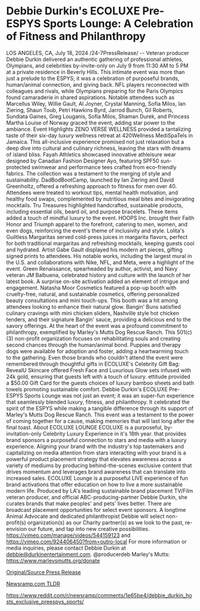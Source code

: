# Debbie Durkin's ECOLUXE Pre-ESPYS Sports Lounge: A Celebration of Fitness and Philanthropy

LOS ANGELES, CA, July 18, 2024 /24-7PressRelease/ -- Veteran producer Debbie Durkin delivered an authentic gathering of professional athletes, Olympians, and celebrities by-invite-only on July 9 from 11:30 AM to 5 PM at a private residence in Beverly Hills. This intimate event was more than just a prelude to the ESPYS; it was a celebration of purposeful brands, human/animal connection, and giving back. NFL players reconnected with colleagues and rivals, while Olympians preparing for the Paris Olympics found camaraderie in shared aspirations. Notable attendees such as Marcellus Wiley, Willie Gault, Al Joyner, Crystal Manning, Sofia Milos, Ian Ziering, Shaun Toub, Petri Hawkins Byrd, Jarrod Bunch, Gil Roberts, Sundiata Gaines, Greg Louganis, Sofia Milos, Shaman Durek, and Princess Martha Louise of Norway graced the event, adding star power to the ambiance.   Event Highlights ZENO VERSE WELLNESS provided a tantalizing taste of their six-day luxury wellness retreat at 420Wellness MediSpaTels in Jamaica. This all-inclusive experience promised not just relaxation but a deep dive into cultural and culinary richness, leaving the stars with dreams of island bliss.  Fayah Athletics showcased innovative athleisure wear designed by Canadian Fashion Designer Ayo, featuring SPF50 sun-protected swimwear and performance tees crafted from eco-friendly fabrics. The collection was a testament to the merging of style and sustainability.  DadBodBootCamp, launched by Ian Ziering and David Greenholtz, offered a refreshing approach to fitness for men over 40. Attendees were treated to workout tips, mental health motivation, and healthy food swaps, complemented by nutritious meal bites and invigorating mocktails.  Tru Treasures highlighted handcrafted, sustainable products, including essential oils, beard oil, and purpose bracelets. These items added a touch of mindful luxury to the event.  HOOPS Inc. brought their Faith Honor and Triumph apparel to the forefront, catering to men, women, and even dogs, reinforcing the event's theme of inclusivity and style.  Lolita's Guiltless Margaritas served cold-press juices in margarita flavors, perfect for both traditional margaritas and refreshing mocktails, keeping guests cool and hydrated.  Artist Gabe Gault displayed his modern art pieces, gifting signed prints to attendees. His notable works, including the largest mural in the U.S. and collaborations with Nike, NFL, and Meta, were a highlight of the event.  Green Renaissance, spearheaded by author, activist, and Navy veteran JM Balbuena, celebrated history and culture with the launch of her latest book. A surprise on-site activation added an element of intrigue and engagement.  Natasha Moor Cosmetics featured a pop-up booth with cruelty-free, natural, and sustainable cosmetics, offering personalized beauty consultations and mini touch-ups. This booth was a hit among attendees looking to enhance their natural glow.  Bangin' Buns satisfied culinary cravings with mini chicken sliders, Nashville style hot chicken tenders, and their signature Bangin' sauce, providing a delicious end to the savory offerings.  At the heart of the event was a profound commitment to philanthropy, exemplified by Marley's Mutts Dog Rescue Ranch. This 501(c)(3) non-profit organization focuses on rehabilitating souls and creating second chances through the human/animal bond. Puppies and therapy dogs were available for adoption and foster, adding a heartwarming touch to the gathering.  Even those brands who couldn't attend the event were remembered through thoughtful gifts in ECOLUXE's Celebrity Gift Bag: RevealU Skincare offered Fresh Face and Luxurious Glow sets infused with 24k gold, ensuring that guests left with a touch of luxury. ettitude provided a $50.00 Gift Card for the guests choices of luxury bamboo sheets and bath towels promoting sustainable comfort.   Debbie Durkin's ECOLUXE Pre-ESPYS Sports Lounge was not just an event; it was an super-fun experience that seamlessly blended luxury, fitness, and philanthropy. It celebrated the spirit of the ESPYS while making a tangible difference through its support of Marley's Mutts Dog Rescue Ranch. This event was a testament to the power of coming together for a cause, making memories that will last long after the final toast.  About ECOLUXE LOUNGE ECOLUXE is a purposeful, by-invitation-only Celebrity Luxury Experience in it's 18th year. that provides brand sponsors a purposeful connection to stars and media with a luxury experience. Aligning your brand with the industry's top tastemakers and capitalizing on media attention from stars interacting with your brand is a powerful product placement strategy that elevates awareness across a variety of mediums by producing behind-the-scenes exclusive content that drives momentum and leverages brand awareness that can translate into increased sales. ECOLUXE Lounge is a purposeful LIVE experience of fun brand activations that offer education on how to live a more sustainable modern life. Produced by LA's leading sustainable brand placement TV/Film veteran producer, and official ABC-producing-partner Debbie Durkin, she curates brands that make peoples' and pets' lives better. There are broadcast placement opportunities for select event sponsors. A longtime Animal Advocate and dedicated philanthropist Debbie will select non-profit(s) organization(s) as our Charity partner(s) as we look to the past, re-envision our future, and tap into new creative possibilities. https://vimeo.com/manage/videos/544159123 and https://vimeo.com/924406450?from=outro-local  For more information or media inquiries, please contact Debbie Durkin at debbie@durkinentertainment.com. @producerdeb Marley's Mutts: https://www.marleysmutts.org/donate 

[Original/Source Press Release](https://www.24-7pressrelease.com/press-release/512606/debbie-durkins-ecoluxe-pre-espys-sports-lounge-a-celebration-of-fitness-and-philanthropy)
                    

[Newsramp.com TLDR](None) 

https://www.reddit.com/r/newsramp/comments/1e65be4/debbie_durkin_hosts_exclusive_preespys_sports/